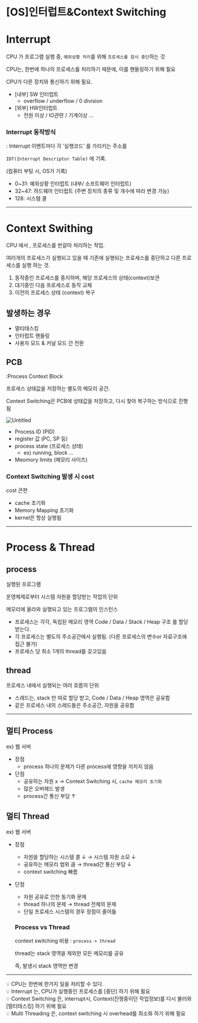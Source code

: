 # [OS]인터럽트&Context Switching

# Interrupt

CPU 가 프로그램 실행 중, `예외상황 처리`를 위해  `프로세스를 잠시 중단`하는 것 

CPU는, 한번에 하나의 프로세스를 처리하기 때문에, 이를 핸들링하기 위해 필요 

CPU가 다른 장치와 통신하기 위해 필요. 

- [내부] SW 인터럽트
    - overflow / underflow / 0 division
- [외부] HW인터럽트
    - 전원 이상 / IO관련 / 기계이상 ...

### Interrupt 동작방식

: Interrupt 이벤트마다 각 ‘실행코드’ 를 가리키는 주소를 

  `IDT(Interrupt Descriptor Table)` 에 기록.

  (컴퓨터 부팅 시, OS가 기록)

- 0~31: 예외상황 인터럽트 (내부/ 소프트웨어 인터럽트)
- 32~47: 하드웨어 인터럽트 (주변 장치의 종류 및 개수에 따라 변경 가능)
- 128: 시스템 콜

---

# Context Swithing

CPU 에서 , 프로세스를 번갈아 처리하는 작업.

여러개의 프로세스가 실행되고 있을 때 기존에 실행되는 프로세스를 중단하고 다른 프로세스를 실행 하는 것.

1. 동작중인 프로세스를 중지하며, 해당 프로세스의 상태(context)보관
2. 대기중인 다음 프로세스로 동작 교체 
3. 이전의 프로세스 상태 (context) 복구

## 발생하는 경우

- 멀티태스킹
- 인터럽트 핸들링
- 사용자 모드 & 커널 모드 간 전환

## PCB

 :Process Context Block 

 프로세스 상태값을 저장하는 별도의 메모리 공간. 

 Context Switching은 PCB에 상태값을 저장하고, 다시 찾아 복구하는 방식으로 진행됨

![Untitled](https://user-images.githubusercontent.com/67628725/164216525-d492ae77-f3dd-48d4-899f-98e3fc4a9553.png)

- Process ID (PID)
- register 값 (PC, SP 등)
- process state (프로세스 상태)
    - ex) running, block ...
- Meomory limits (메모리 사이즈)

### Context Switching 발생 시 cost

cost 큰편 

- cache 초기화
- Memory Mapping 초기화
- kernel은 항상 실행됨

---

# Process & Thread

## process

실행된 프로그램

 운영체제로부터 시스템 자원을 할당받는 작업의 단위 

 메모리에 올라와 실행되고 있는 프로그램의 인스턴스 

- 프로세스는 각각, 독립된 메모리 영역 Code / Data / Stack / Heap 구조 를 할당받는다.
- 각 프로세스는 별도의 주소공간에서 실행됨. (다른 프로세스의 변수or 자료구조에 접근 불가)
- 프로세스 당 최소 1개의 thread를 갖고있음

## thread

프로세스 내에서 실행되는 여러 흐름의 단위 

- 스레드는, stack 만 따로 할당 받고, Code / Data / Heap 영역은 공유함
- 같은 프로세스 내의 스레드들은 주소공간, 자원을 공유함

---

## 멀티 Process

ex) 웹 서버

- 장점
    - process 하나의 문제가 다른 process에 영향을 끼치지 않음
- 단점
    - 공유하는 자원 x  → Context Switching 시,  `cache 메모리 초기화`
    - 많은 오버헤드 발생
    - process간 통신 부담 ↑

## 멀티 Thread

 ex) 웹 서버

- 장점
    - 자원을 할당하는 시스템 콜 ↓   → 시스템 자원 소모  ↓
    - 공유하는 메모리 범위 큼 →  thread간 통신 부담 ↓
    - context switching 빠름
- 단점
    - 자원 공유로 인한 동기화 문제
    - thread 하나의 문제 → thread 전체의 문제
    - 단일 프로세스 시스템의 경우 장점이 줄어듦
    
    ### Process vs Thread
    
    context switching 비용 : `process > thread`
    
     thread는 stack 영역을 제외한 모든 메모리를 공유 
    
     즉, 발생시 stack 영역만 변경 
    

---

<aside>
💡 CPU는 한번에 한가지 일을 처리할 수 있다.

</aside>  


<aside>
💡 Interrupt 는, CPU가 실행중인 프로세스를 [중단] 하기 위해 필요

</aside>  


<aside>
💡 Context Switching 은, interrupt시, Context(진행중이던 작업정보)를 다시 불러와 [멀티태스킹] 하기 위해 필요

</aside>  


<aside>
💡 Multi Threading 은, context switching 시 overhead를 최소화 하기 위해 필요

</aside>  


